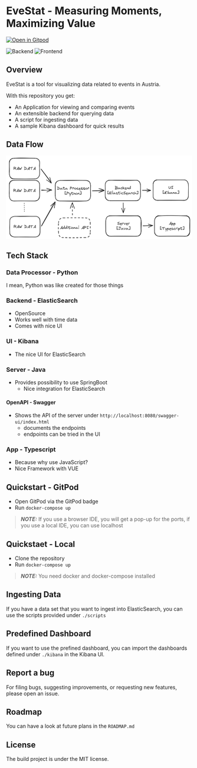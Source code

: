 # EveStat - Measuring Moments, Maximizing Value

[![Open in Gitpod](https://gitpod.io/button/open-in-gitpod.svg)](https://gitpod.io/#https://github.com/Setre14/tff-hackathon)

![Backend](https://github.com/Setre14/tff-hackathon/actions/workflows/build-server.yml/badge.svg)
![Frontend](https://github.com/Setre14/tff-hackathon/actions/workflows/build-ui.yml/badge.svg)

## Overview

EveStat is a tool for visualizing data related to events in Austria.

With this repository you get:
- An Application for viewing and comparing events
- An extensible backend for querying data
- A script for ingesting data
- A sample Kibana dashboard for quick results

## Data Flow

![Data Flow](dataflow.png)

## Tech Stack

### Data Processor - Python 

I mean, Python was like created for those things

### Backend - ElasticSearch

- OpenSource
- Works well with time data
- Comes with nice UI

### UI - Kibana

- The nice UI for ElasticSearch

### Server - Java

- Provides possibility to use SpringBoot
    - Nice integration for ElasticSearch

#### OpenAPI - Swagger

- Shows the API of the server under `http://localhost:8080/swagger-ui/index.html`
    - documents the endpoints
    - endpoints can be tried in the UI

### App - Typescript

- Because why use JavaScript?
- Nice Framework with VUE

## Quickstart - GitPod

- Open GitPod via the GitPod badge
- Run `docker-compose up`

> **_NOTE:_**  If you use a browser IDE, you will get a pop-up for the ports, if you use a local IDE, you can use localhost

## Quickstaet - Local

- Clone the repository
- Run `docker-compose up`

> **_NOTE:_**  You need docker and docker-compose installed

## Ingesting Data

If you have a data set that you want to ingest into ElasticSearch, you can use the scripts provided under `./scripts`

## Predefined Dashboard

If you want to use the prefined dashboard, you can import the dashboards defined under `./kibana` in the Kibana UI.

## Report a bug

For filing bugs, suggesting improvements, or requesting new features, please open an issue.

## Roadmap

You can have a look at future plans in the `ROADMAP.md`

## License

The build project is under the MIT license.
